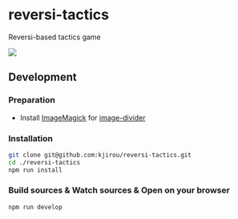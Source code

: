 # reversi-tactics

Reversi-based tactics game

![](https://i.gyazo.com/d13f5e153fa9a7d37e32111e860b48dc.png)


## Development

### Preparation

- Install [ImageMagick](http://www.imagemagick.org/script/index.php) for [image-divider](https://www.npmjs.com/package/image-divider)

### Installation

```bash
git clone git@github.com:kjirou/reversi-tactics.git
cd ./reversi-tactics
npm run install
```

### Build sources & Watch sources & Open on your browser

```bash
npm run develop
```
